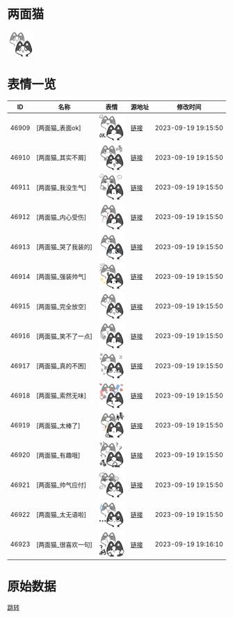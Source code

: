 # 两面猫

<img src="./cover.png" height="60" alt="cover" />

# 表情一览

|ID|名称|表情|源地址|修改时间|
|----|----|----|----|----|
|46909|[两面猫_表面ok]|<img src="./pic/046909_%5B两面猫_表面ok%5D.png" height="60" alt="表面ok"/>|[链接](https://i0.hdslb.com/bfs/garb/e06fdc39040c7f2edec7d837e6f68c4a0bbc0104.png)|2023-09-19 19:15:50|
|46910|[两面猫_其实不屑]|<img src="./pic/046910_%5B两面猫_其实不屑%5D.png" height="60" alt="其实不屑"/>|[链接](https://i0.hdslb.com/bfs/garb/9ec05d5d6dab4d0ec15ddb3cbfe621327480ccb1.png)|2023-09-19 19:15:50|
|46911|[两面猫_我没生气]|<img src="./pic/046911_%5B两面猫_我没生气%5D.png" height="60" alt="我没生气"/>|[链接](https://i0.hdslb.com/bfs/garb/ca6f0d4711ce55b98976e61246235fbaf0565fd7.png)|2023-09-19 19:15:50|
|46912|[两面猫_内心受伤]|<img src="./pic/046912_%5B两面猫_内心受伤%5D.png" height="60" alt="内心受伤"/>|[链接](https://i0.hdslb.com/bfs/garb/b3add278f81ccf416a23aa0124d43d422a5b29df.png)|2023-09-19 19:15:50|
|46913|[两面猫_哭了我装的]|<img src="./pic/046913_%5B两面猫_哭了我装的%5D.png" height="60" alt="哭了我装的"/>|[链接](https://i0.hdslb.com/bfs/garb/59e277c0a1d39e724967e367391e3ea63d0e3413.png)|2023-09-19 19:15:50|
|46914|[两面猫_强装帅气]|<img src="./pic/046914_%5B两面猫_强装帅气%5D.png" height="60" alt="强装帅气"/>|[链接](https://i0.hdslb.com/bfs/garb/a6db3da315201dc39239e7da2fe5af2ca299e44a.png)|2023-09-19 19:15:50|
|46915|[两面猫_完全放空]|<img src="./pic/046915_%5B两面猫_完全放空%5D.png" height="60" alt="完全放空"/>|[链接](https://i0.hdslb.com/bfs/garb/518cdd547bc212232942c9bb78a90ff432a7d30f.png)|2023-09-19 19:15:50|
|46916|[两面猫_笑不了一点]|<img src="./pic/046916_%5B两面猫_笑不了一点%5D.png" height="60" alt="笑不了一点"/>|[链接](https://i0.hdslb.com/bfs/garb/acd3caf813ab682460010b5cf6b1602efae4547c.png)|2023-09-19 19:15:50|
|46917|[两面猫_真的不困]|<img src="./pic/046917_%5B两面猫_真的不困%5D.png" height="60" alt="真的不困"/>|[链接](https://i0.hdslb.com/bfs/garb/fe875e899edc5e96d2cca2bb4caf584ecc24f15a.png)|2023-09-19 19:15:50|
|46918|[两面猫_索然无味]|<img src="./pic/046918_%5B两面猫_索然无味%5D.png" height="60" alt="索然无味"/>|[链接](https://i0.hdslb.com/bfs/garb/d9eec4b04b5847a70b05b6debce11b48ef77b19d.png)|2023-09-19 19:15:50|
|46919|[两面猫_太棒了]|<img src="./pic/046919_%5B两面猫_太棒了%5D.png" height="60" alt="太棒了"/>|[链接](https://i0.hdslb.com/bfs/garb/196fb7570a85c8d31167413a1ba958834ccf46a3.png)|2023-09-19 19:15:50|
|46920|[两面猫_有趣哦]|<img src="./pic/046920_%5B两面猫_有趣哦%5D.png" height="60" alt="有趣哦"/>|[链接](https://i0.hdslb.com/bfs/garb/63465fb9a9715485fccd6bebae5ba99265e039d1.png)|2023-09-19 19:15:50|
|46921|[两面猫_帅气应付]|<img src="./pic/046921_%5B两面猫_帅气应付%5D.png" height="60" alt="帅气应付"/>|[链接](https://i0.hdslb.com/bfs/garb/375321b65f336380f5e39dbf3915baed6849e086.png)|2023-09-19 19:15:50|
|46922|[两面猫_太无语啦]|<img src="./pic/046922_%5B两面猫_太无语啦%5D.png" height="60" alt="太无语啦"/>|[链接](https://i0.hdslb.com/bfs/garb/79e2648130e5953d1d9799e935944609aecbd680.png)|2023-09-19 19:15:50|
|46923|[两面猫_很喜欢一句]|<img src="./pic/046923_%5B两面猫_很喜欢一句%5D.png" height="60" alt="很喜欢一句"/>|[链接](https://i0.hdslb.com/bfs/garb/dfecb5353f0f3e4e66e7e9cafc68eae6d552e223.png)|2023-09-19 19:16:10|

# 原始数据

[跳转](./raw.json)

